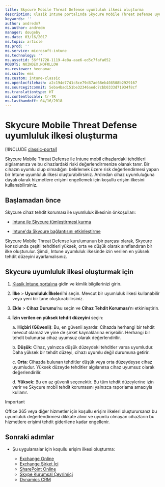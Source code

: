 ```yaml
---
title: Skycure Mobile Threat Defense uyumluluk ilkesi oluşturma
description: Klasik Intune portalında Skycure Mobile Threat Defense uyumluluk ilkesi oluşturun.
keywords: ''
author: andredm7
ms.author: andredm
manager: dougeby
ms.date: 03/16/2017
ms.topic: article
ms.prod: ''
ms.service: microsoft-intune
ms.technology: ''
ms.assetid: 56ff1728-1119-4e8a-aae6-ed5c7fafa052
ROBOTS: NOINDEX,NOFOLLOW
ms.reviewer: heenamac
ms.suite: ems
ms.custom: intune-classic
ms.openlocfilehash: a2c194e7741c8ce79d87ad68eb408508b2929167
ms.sourcegitcommit: 5eba4bad151be32346aedc7cbb0333d71934f8cf
ms.translationtype: HT
ms.contentlocale: tr-TR
ms.lasthandoff: 04/16/2018
---
```

# <a name="create-skycure-mobile-threat-defense-compliance-policy"></a>Skycure Mobile Threat Defense uyumluluk ilkesi oluşturma

[!INCLUDE [classic-portal](../includes/classic-portal.md)]

Skycure Mobile Threat Defense ile Intune mobil cihazlardaki tehditleri algılamanıza ve bu cihazlardaki riski değerlendirmenize olanak tanır. Bir cihazın uyumlu olup olmadığını belirlemek üzere risk değerlendirmesi yapan bir Intune uyumluluk ilkesi oluşturabilirsiniz. Ardından cihaz uyumluluğuna dayalı olarak hizmetlere erişimi engellemek için koşullu erişim ilkesini kullanabilirsiniz.

## <a name="before-you-begin"></a>Başlamadan önce

Skycure cihaz tehdit koruması ile uyumluluk ilkesinin önkoşulları:

-   [Intune ile Skycure tümleştirmesi kurma](/intune-classic/deploy-use/setup-the-skycure-integration-with-Intune)

-   [Intune'da Skycure bağlantısını etkinleştirme](/intune-classic/deploy-use/enable-skycure-mobile-threat-defense-in-intune)

Skycure Mobile Threat Defense kurulumunun bir parçası olarak, Skycure konsolunda çeşitli tehditleri yüksek, orta ve düşük olarak sınıflandıran bir ilke oluşturulur. Şimdi, Intune uyumluluk ilkesinde izin verilen en yüksek tehdit düzeyini ayarlamalısınız.

## <a name="to-create-skycure-compliance-policy"></a>Skycure uyumluluk ilkesi oluşturmak için

1.  [Klasik Intune portalına](https://manage.microsoft.com/) gidin ve kimlik bilgilerinizi girin.

2.  **İlke** &gt; **Uyumluluk İlkeleri**’ni seçin. Mevcut bir uyumluluk ilkesi kullanabilir veya yeni bir tane oluşturabilirsiniz.

3.  **Ekle** &gt; **Cihaz Durumu**’nu seçin ve **Cihaz Tehdit Koruması**’nı etkinleştirin.

4.  **İzin verilen en yüksek tehdit düzeyini** seçin:

    a.  **Hiçbiri (Güvenli)**: Bu, en güvenli ayardır. Cihazda herhangi bir tehdit mevcut olamaz ve yine de şirket kaynaklarına erişebilir. Herhangi bir tehdit bulunursa cihaz uyumsuz olarak değerlendirilir.

    b.  **Düşük**: Cihaz, yalnızca düşük düzeydeki tehditler varsa uyumludur. Daha yüksek bir tehdit düzeyi, cihazı uyumlu değil durumuna getirir.

    c.  **Orta**: Cihazda bulunan tehditler düşük veya orta düzeydeyse cihaz uyumludur. Yüksek düzeyde tehditler algılanırsa cihaz uyumsuz olarak değerlendirilir.

    d.  **Yüksek**: Bu en az güvenli seçenektir. Bu tüm tehdit düzeylerine izin verir ve Skycure mobil tehdit korumasını yalnızca raporlama amacıyla kullanır.

> [!IMPORTANT]
> Office 365 veya diğer hizmetler için koşullu erişim ilkeleri oluşturursanız bu uyumluluk değerlendirmesi dikkate alınır ve uyumlu olmayan cihazların bu hizmetlere erişimi tehdit giderilene kadar engellenir.

## <a name="span-idmonitor-device-threats-classanchorspan-idnext-steps-classanchorspan-idtoc477360344-classanchorspanspanspannext-steps"></a><span id="monitor-device-threats" class="anchor"><span id="next-steps" class="anchor"><span id="_Toc477360344" class="anchor"></span></span></span>Sonraki adımlar

-   Şu uygulamalar için koşullu erişim ilkesi oluşturma:

    -   [Exchange Online](/intune-classic/deploy-use/restrict-access-to-exchange-online-with-microsoft-intune)
    -   [Exchange Şirket İçi](/intune-classic/deploy-use/restrict-access-to-exchange-onpremises-with-microsoft-intune)
    -   [SharePoint Online](/intune-classic/deploy-use/restrict-access-to-sharepoint-online-with-microsoft-intune)
    -   [Skype Kurumsal Çevrimiçi](/intune-classic/deploy-use/restrict-access-to-skype-for-business-online-with-microsoft-intune)
    -   [Dynamics CRM](/intune-classic/deploy-use/restrict-access-to-dynamics-crm-online-with-microsoft-intune)
